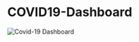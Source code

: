 # COVID19-Dashboard 

![Covid-19 Dashboard](https://user-images.githubusercontent.com/51538046/84603150-305e5680-ae5a-11ea-9269-84279df05430.gif)
